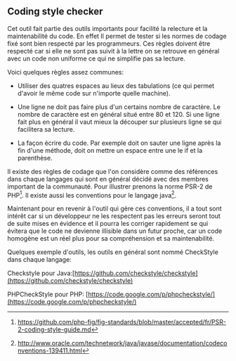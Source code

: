 
## Coding style checker

Cet outil fait partie des outils importants pour facilité la relecture et la maintenabilité du code. En effet Il permet de tester si les normes de codage fixé sont bien respecté par les programmeurs. Ces règles doivent être respecté car si elle ne sont pas suivit à la lettre on se retrouve en général avec un code non uniforme ce qui ne simplifie pas sa lecture.

Voici quelques règles assez communes:

- Utiliser des quatres espaces au lieux des tabulations (ce qui permet d'avoir le même code sur n'importe quelle machine).

- Une ligne ne doit pas faire plus d'un certains nombre de caractère. Le nombre de caractère est en général situé entre 80 et 120. Si une ligne fait plus en général il vaut mieux la découper sur plusieurs ligne se qui facilitera sa lecture.

- La façon écrire du code. Par exemple doit on sauter une ligne après la fin d'une méthode, doit on mettre un espace entre une le if et la parenthèse.

Il existe des règles de codage que l'on considère comme des références dans chaque langages qui sont en général décidé avec des membres important de la communauté.
Pour illustrer prenons la norme PSR-2 de PHP[^php_codeconventions]. Il existe aussi les conventions pour le langage java[^java_codeconventions].

[^java_codeconventions]: http://www.oracle.com/technetwork/java/javase/documentation/codeconventions-139411.html
[^php_codeconventions]: https://github.com/php-fig/fig-standards/blob/master/accepted/fr/PSR-2-coding-style-guide.md

Maintenant pour en revenir à l'outil qui gère ces conventions, il a tout sont intérêt car si un développeur ne les respectent pas les erreurs seront tout de suite mises en évidence et il pourra les corriger rapidement se qui évitera que le code ne devienne illisible dans un futur proche, car un code homogène est un réel plus pour sa compréhension et sa maintenabilité.

Quelques exemple d'outils, les outils en général sont nommé CheckStyle dans chaque langage:

Checkstyle pour Java:[https://github.com/checkstyle/checkstyle](https://github.com/checkstyle/checkstyle)

PHPCheckStyle pour PHP: [https://code.google.com/p/phpcheckstyle/](https://code.google.com/p/phpcheckstyle/)
